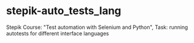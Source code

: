 # stepik-auto_tests_lang
Stepik Course: "Test automation with Selenium and Python", Task: running autotests for different interface languages
